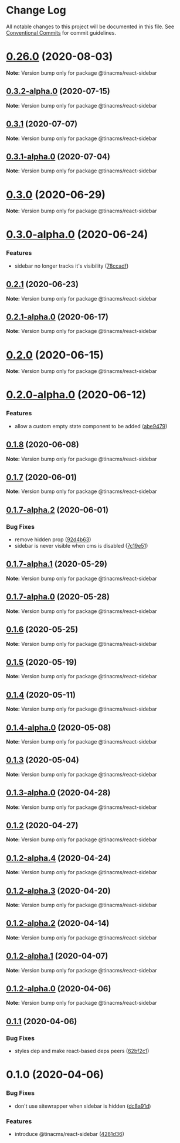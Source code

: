 # Change Log

All notable changes to this project will be documented in this file.
See [Conventional Commits](https://conventionalcommits.org) for commit guidelines.

# [0.26.0](https://github.com/tinacms/tinacms/compare/v0.25.0...v0.26.0) (2020-08-03)

**Note:** Version bump only for package @tinacms/react-sidebar





## [0.3.2-alpha.0](https://github.com/tinacms/tinacms/compare/@tinacms/react-sidebar@0.3.1...@tinacms/react-sidebar@0.3.2-alpha.0) (2020-07-15)

**Note:** Version bump only for package @tinacms/react-sidebar





## [0.3.1](https://github.com/tinacms/tinacms/compare/@tinacms/react-sidebar@0.3.1-alpha.0...@tinacms/react-sidebar@0.3.1) (2020-07-07)

**Note:** Version bump only for package @tinacms/react-sidebar





## [0.3.1-alpha.0](https://github.com/tinacms/tinacms/compare/@tinacms/react-sidebar@0.3.0...@tinacms/react-sidebar@0.3.1-alpha.0) (2020-07-04)

**Note:** Version bump only for package @tinacms/react-sidebar





# [0.3.0](https://github.com/tinacms/tinacms/compare/@tinacms/react-sidebar@0.3.0-alpha.0...@tinacms/react-sidebar@0.3.0) (2020-06-29)

**Note:** Version bump only for package @tinacms/react-sidebar





# [0.3.0-alpha.0](https://github.com/tinacms/tinacms/compare/@tinacms/react-sidebar@0.2.1...@tinacms/react-sidebar@0.3.0-alpha.0) (2020-06-24)


### Features

* sidebar no longer tracks it's visibility ([78ccadf](https://github.com/tinacms/tinacms/commit/78ccadf))





## [0.2.1](https://github.com/tinacms/tinacms/compare/@tinacms/react-sidebar@0.2.1-alpha.0...@tinacms/react-sidebar@0.2.1) (2020-06-23)

**Note:** Version bump only for package @tinacms/react-sidebar





## [0.2.1-alpha.0](https://github.com/tinacms/tinacms/compare/@tinacms/react-sidebar@0.2.0...@tinacms/react-sidebar@0.2.1-alpha.0) (2020-06-17)

**Note:** Version bump only for package @tinacms/react-sidebar





# [0.2.0](https://github.com/tinacms/tinacms/compare/@tinacms/react-sidebar@0.2.0-alpha.0...@tinacms/react-sidebar@0.2.0) (2020-06-15)

**Note:** Version bump only for package @tinacms/react-sidebar





# [0.2.0-alpha.0](https://github.com/tinacms/tinacms/compare/@tinacms/react-sidebar@0.1.8...@tinacms/react-sidebar@0.2.0-alpha.0) (2020-06-12)


### Features

* allow a custom empty state component to be added ([abe9479](https://github.com/tinacms/tinacms/commit/abe9479))





## [0.1.8](https://github.com/tinacms/tinacms/compare/@tinacms/react-sidebar@0.1.7...@tinacms/react-sidebar@0.1.8) (2020-06-08)

**Note:** Version bump only for package @tinacms/react-sidebar





## [0.1.7](https://github.com/tinacms/tinacms/compare/@tinacms/react-sidebar@0.1.7-alpha.2...@tinacms/react-sidebar@0.1.7) (2020-06-01)

**Note:** Version bump only for package @tinacms/react-sidebar





## [0.1.7-alpha.2](https://github.com/tinacms/tinacms/compare/@tinacms/react-sidebar@0.1.7-alpha.1...@tinacms/react-sidebar@0.1.7-alpha.2) (2020-06-01)


### Bug Fixes

* remove hidden prop ([92d4b63](https://github.com/tinacms/tinacms/commit/92d4b63))
* sidebar is never visible when cms is disabled ([7c19e51](https://github.com/tinacms/tinacms/commit/7c19e51))





## [0.1.7-alpha.1](https://github.com/tinacms/tinacms/compare/@tinacms/react-sidebar@0.1.7-alpha.0...@tinacms/react-sidebar@0.1.7-alpha.1) (2020-05-29)

**Note:** Version bump only for package @tinacms/react-sidebar





## [0.1.7-alpha.0](https://github.com/tinacms/tinacms/compare/@tinacms/react-sidebar@0.1.6...@tinacms/react-sidebar@0.1.7-alpha.0) (2020-05-28)

**Note:** Version bump only for package @tinacms/react-sidebar





## [0.1.6](https://github.com/tinacms/tinacms/compare/@tinacms/react-sidebar@0.1.5...@tinacms/react-sidebar@0.1.6) (2020-05-25)

**Note:** Version bump only for package @tinacms/react-sidebar





## [0.1.5](https://github.com/tinacms/tinacms/compare/@tinacms/react-sidebar@0.1.4...@tinacms/react-sidebar@0.1.5) (2020-05-19)

**Note:** Version bump only for package @tinacms/react-sidebar





## [0.1.4](https://github.com/tinacms/tinacms/compare/@tinacms/react-sidebar@0.1.4-alpha.0...@tinacms/react-sidebar@0.1.4) (2020-05-11)

**Note:** Version bump only for package @tinacms/react-sidebar





## [0.1.4-alpha.0](https://github.com/tinacms/tinacms/compare/@tinacms/react-sidebar@0.1.3...@tinacms/react-sidebar@0.1.4-alpha.0) (2020-05-08)

**Note:** Version bump only for package @tinacms/react-sidebar





## [0.1.3](https://github.com/tinacms/tinacms/compare/@tinacms/react-sidebar@0.1.3-alpha.0...@tinacms/react-sidebar@0.1.3) (2020-05-04)

**Note:** Version bump only for package @tinacms/react-sidebar





## [0.1.3-alpha.0](https://github.com/tinacms/tinacms/compare/@tinacms/react-sidebar@0.1.2...@tinacms/react-sidebar@0.1.3-alpha.0) (2020-04-28)

**Note:** Version bump only for package @tinacms/react-sidebar





## [0.1.2](https://github.com/tinacms/tinacms/compare/@tinacms/react-sidebar@0.1.2-alpha.4...@tinacms/react-sidebar@0.1.2) (2020-04-27)

**Note:** Version bump only for package @tinacms/react-sidebar





## [0.1.2-alpha.4](https://github.com/tinacms/tinacms/compare/@tinacms/react-sidebar@0.1.2-alpha.3...@tinacms/react-sidebar@0.1.2-alpha.4) (2020-04-24)

**Note:** Version bump only for package @tinacms/react-sidebar





## [0.1.2-alpha.3](https://github.com/tinacms/tinacms/compare/@tinacms/react-sidebar@0.1.2-alpha.2...@tinacms/react-sidebar@0.1.2-alpha.3) (2020-04-20)

**Note:** Version bump only for package @tinacms/react-sidebar





## [0.1.2-alpha.2](https://github.com/tinacms/tinacms/compare/@tinacms/react-sidebar@0.1.2-alpha.1...@tinacms/react-sidebar@0.1.2-alpha.2) (2020-04-14)

**Note:** Version bump only for package @tinacms/react-sidebar





## [0.1.2-alpha.1](https://github.com/tinacms/tinacms/compare/@tinacms/react-sidebar@0.1.2-alpha.0...@tinacms/react-sidebar@0.1.2-alpha.1) (2020-04-07)

**Note:** Version bump only for package @tinacms/react-sidebar





## [0.1.2-alpha.0](https://github.com/tinacms/tinacms/compare/@tinacms/react-sidebar@0.1.1...@tinacms/react-sidebar@0.1.2-alpha.0) (2020-04-06)

**Note:** Version bump only for package @tinacms/react-sidebar





## [0.1.1](https://github.com/tinacms/tinacms/compare/@tinacms/react-sidebar@0.1.0...@tinacms/react-sidebar@0.1.1) (2020-04-06)


### Bug Fixes

* styles dep and make react-based deps peers ([62bf2c1](https://github.com/tinacms/tinacms/commit/62bf2c1))





# 0.1.0 (2020-04-06)


### Bug Fixes

* don't use sitewrapper when sidebar is hidden ([dc8a91d](https://github.com/tinacms/tinacms/commit/dc8a91d))


### Features

* introduce @tinacms/react-sidebar ([4281d36](https://github.com/tinacms/tinacms/commit/4281d36))
